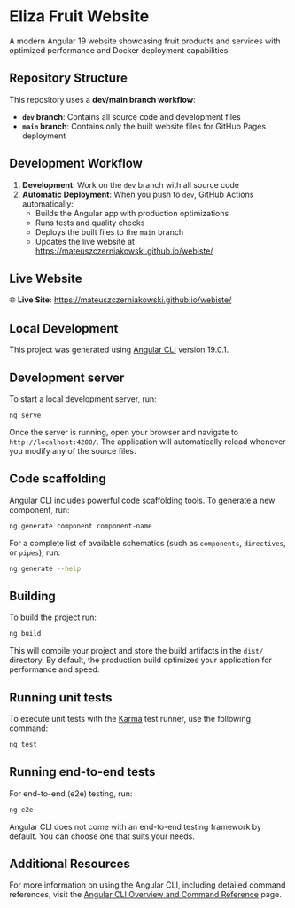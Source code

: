 # Eliza Fruit Website

A modern Angular 19 website showcasing fruit products and services with optimized performance and Docker deployment capabilities.

## Repository Structure

This repository uses a **dev/main branch workflow**:

- **`dev` branch**: Contains all source code and development files  
- **`main` branch**: Contains only the built website files for GitHub Pages deployment

## Development Workflow

1. **Development**: Work on the `dev` branch with all source code
2. **Automatic Deployment**: When you push to `dev`, GitHub Actions automatically:
   - Builds the Angular app with production optimizations
   - Runs tests and quality checks  
   - Deploys the built files to the `main` branch
   - Updates the live website at https://mateuszczerniakowski.github.io/webiste/

## Live Website

🌐 **Live Site**: https://mateuszczerniakowski.github.io/webiste/

## Local Development

This project was generated using [Angular CLI](https://github.com/angular/angular-cli) version 19.0.1.

## Development server

To start a local development server, run:

```bash
ng serve
```

Once the server is running, open your browser and navigate to `http://localhost:4200/`. The application will automatically reload whenever you modify any of the source files.

## Code scaffolding

Angular CLI includes powerful code scaffolding tools. To generate a new component, run:

```bash
ng generate component component-name
```

For a complete list of available schematics (such as `components`, `directives`, or `pipes`), run:

```bash
ng generate --help
```

## Building

To build the project run:

```bash
ng build
```

This will compile your project and store the build artifacts in the `dist/` directory. By default, the production build optimizes your application for performance and speed.

## Running unit tests

To execute unit tests with the [Karma](https://karma-runner.github.io) test runner, use the following command:

```bash
ng test
```

## Running end-to-end tests

For end-to-end (e2e) testing, run:

```bash
ng e2e
```

Angular CLI does not come with an end-to-end testing framework by default. You can choose one that suits your needs.

## Additional Resources

For more information on using the Angular CLI, including detailed command references, visit the [Angular CLI Overview and Command Reference](https://angular.dev/tools/cli) page.
